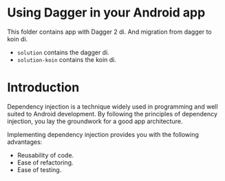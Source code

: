 # Using Dagger in your Android app

This folder contains app with Dagger 2 di. And migration from dagger to koin di. 

* `solution` contains the dagger di.
* `solution-koin` contains the koin di.


# Introduction
Dependency injection is a technique widely used in programming and well suited
to Android development. By following the principles of dependency injection, you
lay the groundwork for a good app architecture.

Implementing dependency injection provides you with the following advantages:
* Reusability of code.
* Ease of refactoring.
* Ease of testing.
